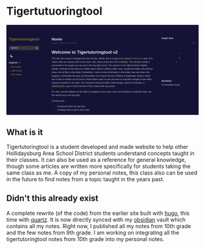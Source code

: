 # Tigertutuoringtool

![Homepage Screenshot](https://github.com/aamirazad/tigertutoringtool/blob/main/.github/homepage.png?raw=true)

## What is it

Tigertutoringtool is a student developed and made website to help other Hollidaysburg Area School District students understand concepts taught in their classes. It can also be used as a reference for general knowledge, though some articles are written more specifically for students taking the same class as me. A copy of my personal notes, this class also can be used in the future to find notes from a topic taught in the years past. 


## Didn't this already exist

A complete rewrite (of the code) from the earlier site built with [hugo](https://gohugo.io/), this time with [quartz](https://quartz.jzhao.xyz/). It is now directly synced with my [obsidian](https://obsidian.md/) vault which contains all my notes. Right now, I published all my notes from 10th grade and the few notes from 9th grade. I am working on integrating all the tigertutoringtool notes from 10th grade into my personal notes. 
